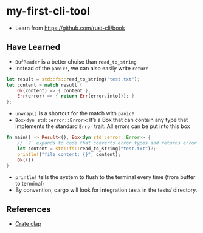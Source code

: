 # my-first-cli-tool

- Learn from https://github.com/rust-cli/book

## Have Learned

- `BufReader` is a better choise than `read_to_string`
- Instead of the `panic!`, we can also easily write `return`

```rust
let result = std::fs::read_to_string("test.txt");
let content = match result {
    Ok(content) => { content },
    Err(error) => { return Err(error.into()); }
};
```

- `unwrap()` is a shortcut for the match with `panic!`
- `Box<dyn std::error::Error>`: It’s a Box that can contain any type that implements the standard `Error` trait. All errors can be put into this box

```rust
fn main() -> Result<(), Box<dyn std::error::Error>> {
    // `?` expands to code that converts error types and returns error
    let content = std::fs::read_to_string("test.txt")?;
    println!("file content: {}", content);
    Ok(())
}

```

- `println!` tells the system to flush to the terminal every time (from buffer to terminal)
- By convention, cargo will look for integration tests in the tests/ directory.

## References

- [Crate clap](https://docs.rs/clap/latest/clap/)
